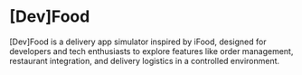 # [Dev]Food
[Dev]Food is a delivery app simulator inspired by iFood, designed for developers and tech enthusiasts to explore features like order management, restaurant integration, and delivery logistics in a controlled environment.
